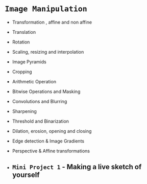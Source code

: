 # `Image Manipulation`

- Transformation , affine and non affine 
    
- Translation

- Rotation

- Scaling, resizing and interpolation

- Image Pyramids

- Cropping 

- Arithmetic Operation

- Bitwise Operations and Masking

- Convolutions and Blurring 

- Sharpening 

- Threshold and Binarization

- Dilation, erosion, opening and closing 

- Edge detection & Image Gradients

- Perspective & Affine transformations

- ## `Mini Project 1` - Making a live sketch of yourself
